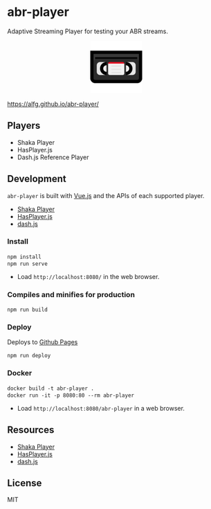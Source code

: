 # abr-player
Adaptive Streaming Player for testing your ABR streams.

<p align="center"><img src="src/assets/video.png"></img></p>

https://alfg.github.io/abr-player/

## Players
* Shaka Player
* HasPlayer.js
* Dash.js Reference Player

## Development
`abr-player` is built with [Vue.js](https://vuejs.org) and the APIs of each supported player.

* [Shaka Player](https://shaka-player-demo.appspot.com/docs/api/index.html)
* [HasPlayer.js](http://orange-opensource.github.io/hasplayer.js/development/doc/jsdoc/index.html)
* [dash.js](http://cdn.dashjs.org/latest/jsdoc/index.html)

### Install
```
npm install
npm run serve
```
* Load `http://localhost:8080/` in the web browser.

### Compiles and minifies for production
```
npm run build
```

### Deploy
Deploys to [Github Pages](https://pages.github.com/)
```
npm run deploy
```

### Docker
```
docker build -t abr-player .
docker run -it -p 8080:80 --rm abr-player
```

* Load `http://localhost:8080/abr-player` in a web browser.

## Resources
* [Shaka Player](https://shaka-player-demo.appspot.com/docs/api/index.html)
* [HasPlayer.js](http://orange-opensource.github.io/hasplayer.js/development/doc/jsdoc/index.html)
* [dash.js](http://cdn.dashjs.org/latest/jsdoc/index.html)

## License
MIT